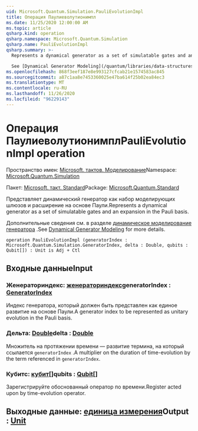 ```yaml
---
uid: Microsoft.Quantum.Simulation.PauliEvolutionImpl
title: Операция Паулиеволутионимпл
ms.date: 11/25/2020 12:00:00 AM
ms.topic: article
qsharp.kind: operation
qsharp.namespace: Microsoft.Quantum.Simulation
qsharp.name: PauliEvolutionImpl
qsharp.summary: >-
  Represents a dynamical generator as a set of simulatable gates and an expansion in the Pauli basis.

  See [Dynamical Generator Modeling](/quantum/libraries/data-structures#dynamical-generator-modeling) for more details.
ms.openlocfilehash: 868f3eef187e8e993127cfcab21e1574583ac845
ms.sourcegitcommit: a87c1aa8e7453360025e47ba614f25b02ea84ec3
ms.translationtype: MT
ms.contentlocale: ru-RU
ms.lasthandoff: 11/26/2020
ms.locfileid: "96229143"
---
```

# <a name="paulievolutionimpl-operation"></a><span data-ttu-id="cad5e-102">Операция Паулиеволутионимпл</span><span class="sxs-lookup"><span data-stu-id="cad5e-102">PauliEvolutionImpl operation</span></span>

<span data-ttu-id="cad5e-103">Пространство имен: [Microsoft. тактов. Моделирование](xref:Microsoft.Quantum.Simulation)</span><span class="sxs-lookup"><span data-stu-id="cad5e-103">Namespace: [Microsoft.Quantum.Simulation](xref:Microsoft.Quantum.Simulation)</span></span>

<span data-ttu-id="cad5e-104">Пакет: [Microsoft. такт. Standard](https://nuget.org/packages/Microsoft.Quantum.Standard)</span><span class="sxs-lookup"><span data-stu-id="cad5e-104">Package: [Microsoft.Quantum.Standard](https://nuget.org/packages/Microsoft.Quantum.Standard)</span></span>


<span data-ttu-id="cad5e-105">Представляет динамический генератор как набор моделирующих шлюзов и расширение на основе Паули.</span><span class="sxs-lookup"><span data-stu-id="cad5e-105">Represents a dynamical generator as a set of simulatable gates and an expansion in the Pauli basis.</span></span>

<span data-ttu-id="cad5e-106">Дополнительные сведения см. в разделе [динамическое моделирование генератора](/quantum/libraries/data-structures#dynamical-generator-modeling) .</span><span class="sxs-lookup"><span data-stu-id="cad5e-106">See [Dynamical Generator Modeling](/quantum/libraries/data-structures#dynamical-generator-modeling) for more details.</span></span>

```qsharp
operation PauliEvolutionImpl (generatorIndex : Microsoft.Quantum.Simulation.GeneratorIndex, delta : Double, qubits : Qubit[]) : Unit is Adj + Ctl
```


## <a name="input"></a><span data-ttu-id="cad5e-107">Входные данные</span><span class="sxs-lookup"><span data-stu-id="cad5e-107">Input</span></span>

### <a name="generatorindex--generatorindex"></a><span data-ttu-id="cad5e-108">Женераториндекс: [женераториндекс](xref:Microsoft.Quantum.Simulation.GeneratorIndex)</span><span class="sxs-lookup"><span data-stu-id="cad5e-108">generatorIndex : [GeneratorIndex](xref:Microsoft.Quantum.Simulation.GeneratorIndex)</span></span>

<span data-ttu-id="cad5e-109">Индекс генератора, который должен быть представлен как единое развитие на основе Паули.</span><span class="sxs-lookup"><span data-stu-id="cad5e-109">A generator index to be represented as unitary evolution in the Pauli basis.</span></span>


### <a name="delta--double"></a><span data-ttu-id="cad5e-110">Дельта: [Double](xref:microsoft.quantum.lang-ref.double)</span><span class="sxs-lookup"><span data-stu-id="cad5e-110">delta : [Double](xref:microsoft.quantum.lang-ref.double)</span></span>

<span data-ttu-id="cad5e-111">Множитель на протяжении времени — развитие термина, на который ссылается `generatorIndex` .</span><span class="sxs-lookup"><span data-stu-id="cad5e-111">A multiplier on the duration of time-evolution by the term referenced in `generatorIndex`.</span></span>


### <a name="qubits--qubit"></a><span data-ttu-id="cad5e-112">Кубитс: [кубит](xref:microsoft.quantum.lang-ref.qubit)[]</span><span class="sxs-lookup"><span data-stu-id="cad5e-112">qubits : [Qubit](xref:microsoft.quantum.lang-ref.qubit)[]</span></span>

<span data-ttu-id="cad5e-113">Зарегистрируйте обоснованный оператор по времени.</span><span class="sxs-lookup"><span data-stu-id="cad5e-113">Register acted upon by time-evolution operator.</span></span>



## <a name="output--unit"></a><span data-ttu-id="cad5e-114">Выходные данные: [единица измерения](xref:microsoft.quantum.lang-ref.unit)</span><span class="sxs-lookup"><span data-stu-id="cad5e-114">Output : [Unit](xref:microsoft.quantum.lang-ref.unit)</span></span>

